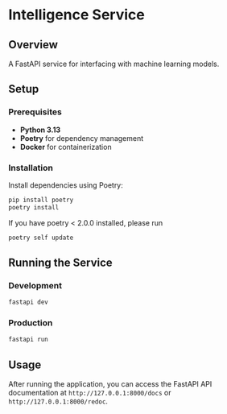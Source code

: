 # Intelligence Service

## Overview

A FastAPI service for interfacing with machine learning models.

## Setup

### Prerequisites

- **Python 3.13**
- **Poetry** for dependency management
- **Docker** for containerization

### Installation

Install dependencies using Poetry:

```bash
pip install poetry
poetry install
```
If you have poetry < 2.0.0 installed, please run
```bash
poetry self update
```

## Running the Service

### Development

```bash
fastapi dev
```

### Production

```bash
fastapi run
```

## Usage

After running the application, you can access the FastAPI API documentation at `http://127.0.0.1:8000/docs` or `http://127.0.0.1:8000/redoc`.

